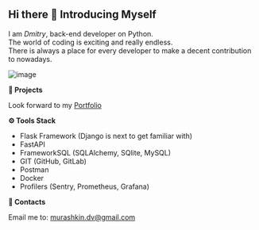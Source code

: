 ## Hi there 👋 Introducing Myself

<!--
**murashkin-dv/murashkin-dv** is a ✨ _special_ ✨ repository because its `README.md` (this file) appears on your GitHub profile.

Here are some ideas to get you started:

- 🔭 I’m currently working on ...
- 🌱 I’m currently learning ...
- 👯 I’m looking to collaborate on ...
- 🤔 I’m looking for help with ...
- 💬 Ask me about ...
- 📫 How to reach me: ...
- 😄 Pronouns: ...
- ⚡ Fun fact: ...
-->

I am *Dmitry*, back-end developer on Python.</br>
The world of coding is exciting and really endless.</br>
There is always a place for every developer to make a decent contribution to nowadays.</br>

![image](https://github.com/user-attachments/assets/ff4f326f-cb3b-4519-8eb4-b48792d21cc2)

**🚀 Projects**

Look forward to my [Portfolio](https://github.com/murashkin-dv/Portfolio)

**⚙️ Tools Stack**

- Flask Framework (Django is next to get familiar with)
- FastAPI
- FrameworkSQL (SQLAlchemy, SQlite, MySQL)
- GIT (GitHub, GitLab)
- Postman
- Docker
- Profilers (Sentry, Prometheus, Grafana)

**💬 Contacts**

Email me to: <murashkin.dv@gmail.com>
